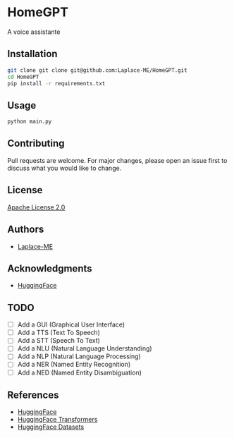 # HomeGPT
A voice assistante

## Installation
```bash
git clone git clone git@github.com:Laplace-ME/HomeGPT.git
cd HomeGPT
pip install -r requirements.txt
```

## Usage
```bash
python main.py
```

## Contributing
Pull requests are welcome. For major changes, please open an issue first to discuss what you would like to change.

## License
[Apache License 2.0](https://choosealicense.com/licenses/apache-2.0/)

## Authors
- [Laplace-ME](https://github.com/Laplace-ME)

## Acknowledgments
- [HuggingFace](https://huggingface.co/)

## TODO
- [ ] Add a GUI (Graphical User Interface)
- [ ] Add a TTS (Text To Speech)
- [ ] Add a STT (Speech To Text)
- [ ] Add a NLU (Natural Language Understanding)
- [ ] Add a NLP (Natural Language Processing)
- [ ] Add a NER (Named Entity Recognition)
- [ ] Add a NED (Named Entity Disambiguation)

## References
- [HuggingFace](https://huggingface.co/)
- [HuggingFace Transformers](https://huggingface.co/transformers/)
- [HuggingFace Datasets](https://huggingface.co/datasets/)
